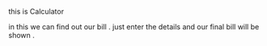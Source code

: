 
this is Calculator

in this we can find out our bill . 
just enter the details and our final bill will be shown .

